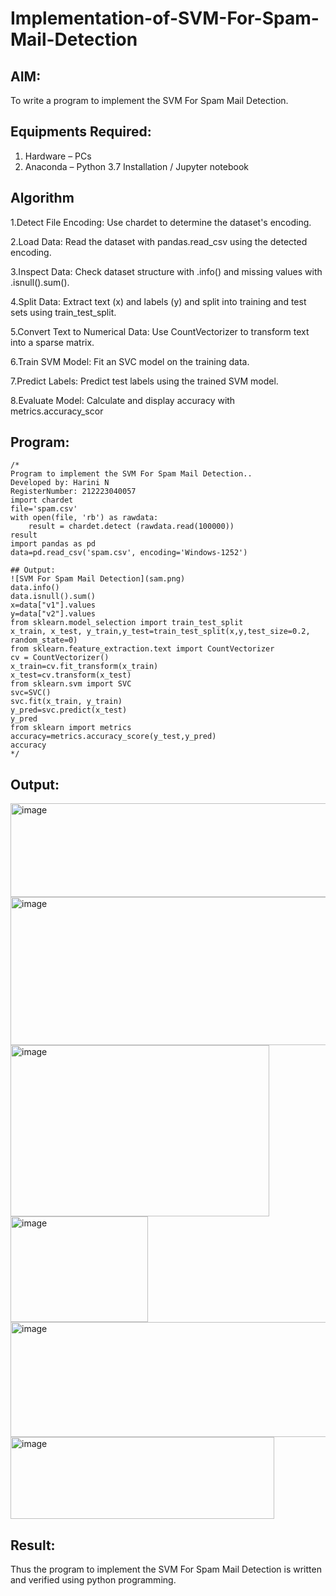 # Implementation-of-SVM-For-Spam-Mail-Detection

## AIM:
To write a program to implement the SVM For Spam Mail Detection.

## Equipments Required:
1. Hardware – PCs
2. Anaconda – Python 3.7 Installation / Jupyter notebook

## Algorithm
1.Detect File Encoding: Use chardet to determine the dataset's encoding.

2.Load Data: Read the dataset with pandas.read_csv using the detected encoding.

3.Inspect Data: Check dataset structure with .info() and missing values with .isnull().sum().

4.Split Data: Extract text (x) and labels (y) and split into training and test sets using train_test_split.

5.Convert Text to Numerical Data: Use CountVectorizer to transform text into a sparse matrix.

6.Train SVM Model: Fit an SVC model on the training data.

7.Predict Labels: Predict test labels using the trained SVM model.

8.Evaluate Model: Calculate and display accuracy with metrics.accuracy_scor

## Program:
```
/*
Program to implement the SVM For Spam Mail Detection..
Developed by: Harini N
RegisterNumber: 212223040057
import chardet
file='spam.csv'
with open(file, 'rb') as rawdata:
    result = chardet.detect (rawdata.read(100000))
result
import pandas as pd
data=pd.read_csv('spam.csv', encoding='Windows-1252')

## Output:
![SVM For Spam Mail Detection](sam.png)
data.info()
data.isnull().sum()
x=data["v1"].values
y=data["v2"].values
from sklearn.model_selection import train_test_split
x_train, x_test, y_train,y_test=train_test_split(x,y,test_size=0.2, random_state=0)
from sklearn.feature_extraction.text import CountVectorizer
cv = CountVectorizer()
x_train=cv.fit_transform(x_train)
x_test=cv.transform(x_test)
from sklearn.svm import SVC
svc=SVC()
svc.fit(x_train, y_train)
y_pred=svc.predict(x_test)
y_pred
from sklearn import metrics
accuracy=metrics.accuracy_score(y_test,y_pred)
accuracy
*/
```

## Output:
<img width="708" height="150" alt="image" src="https://github.com/user-attachments/assets/cfd73d13-a5d0-4dbb-b001-0d7cf07166ad" />

<img width="726" height="237" alt="image" src="https://github.com/user-attachments/assets/7ea1649c-5963-4b43-8e91-df6b73d888ee" />

<img width="414" height="274" alt="image" src="https://github.com/user-attachments/assets/b7717939-a2e7-47eb-8d2a-91c1d218bd09" />

<img width="220" height="169" alt="image" src="https://github.com/user-attachments/assets/53b47314-2dd2-4673-96a1-b982959f099e" />

<img width="653" height="184" alt="image" src="https://github.com/user-attachments/assets/cc07bfc6-e6c2-423d-bf7a-5000482deeb8" />

<img width="422" height="131" alt="image" src="https://github.com/user-attachments/assets/d50988b6-7405-4c84-84f2-256d07ba17bf" />







## Result:
Thus the program to implement the SVM For Spam Mail Detection is written and verified using python programming.
